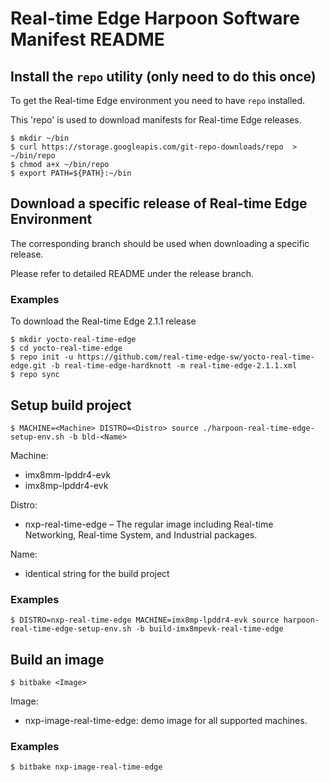 # Real-time Edge Harpoon Software Manifest README

## Install the `repo` utility (only need to do this once)

To get the Real-time Edge environment you need to have `repo` installed.

This 'repo' is used to download manifests for Real-time Edge releases.

```
$ mkdir ~/bin
$ curl https://storage.googleapis.com/git-repo-downloads/repo  > ~/bin/repo
$ chmod a+x ~/bin/repo
$ export PATH=${PATH}:~/bin
```

## Download a specific release of Real-time Edge Environment

The corresponding branch should be used when downloading a specific release.

Please refer to detailed README under the release branch.

### Examples

To download the Real-time Edge 2.1.1 release

```
$ mkdir yocto-real-time-edge
$ cd yocto-real-time-edge
$ repo init -u https://github.com/real-time-edge-sw/yocto-real-time-edge.git -b real-time-edge-hardknott -m real-time-edge-2.1.1.xml
$ repo sync
```

## Setup build project

```
$ MACHINE=<Machine> DISTRO=<Distro> source ./harpoon-real-time-edge-setup-env.sh -b bld-<Name>
```

Machine:
- imx8mm-lpddr4-evk
- imx8mp-lpddr4-evk

Distro:
- nxp-real-time-edge – The regular image including Real-time Networking, Real-time System, and Industrial packages.

Name:
- identical string for the build project

### Examples

```
$ DISTRO=nxp-real-time-edge MACHINE=imx8mp-lpddr4-evk source harpoon-real-time-edge-setup-env.sh -b build-imx8mpevk-real-time-edge
```

## Build an image

```
$ bitbake <Image>
```

Image:
- nxp-image-real-time-edge: demo image for all supported machines.

### Examples

```
$ bitbake nxp-image-real-time-edge
```

